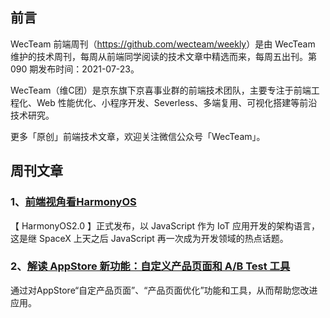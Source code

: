 ## 前言

WecTeam 前端周刊（<https://github.com/wecteam/weekly>）是由 WecTeam 维护的技术周刊，每周从前端同学阅读的技术文章中精选而来，每周五出刊。第 090 期发布时间：2021-07-23。

WecTeam（维C团）是京东旗下京喜事业群的前端技术团队，主要专注于前端工程化、Web 性能优化、小程序开发、Severless、多端复用、可视化搭建等前沿技术研究。

更多「原创」前端技术文章，欢迎关注微信公众号「WecTeam」。


## 周刊文章

### 1、[前端视角看HarmonyOS](https://mp.weixin.qq.com/s/2WSjbZjzXHI5bb83Ydkh1g)

【 HarmonyOS2.0 】正式发布，以 JavaScript 作为 IoT 应用开发的架构语言，这是继 SpaceX 上天之后 JavaScript 再一次成为开发领域的热点话题。


### 2、[解读 AppStore 新功能：自定义产品页面和 A/B Test 工具](https://juejin.cn/post/6986478834040209445)

通过对AppStore“自定产品页面”、“产品页面优化”功能和工具，从而帮助您改进应用。